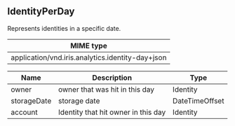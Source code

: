 ## IdentityPerDay

Represents identities in a specific date.

| MIME type                                 |
|-------------------------------------------|
| application/vnd.iris.analytics.identity-day+json |

| Name                     | Description                                    | Type              |
|--------------------------|------------------------------------------------|-------------------|
| owner                    | owner that was hit in this day                 | Identity          |
| storageDate              | storage date                                   | DateTimeOffset    |
| account                  | Identity that hit owner in this day            | Identity          |